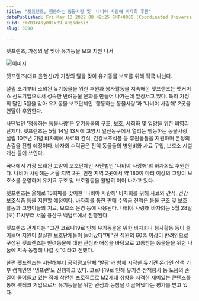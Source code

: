 ```yaml
---
title: "펫프렌즈, 행동하는 동물사랑 및  나비야 사랑해 바자회 후원"
datePublished: Fri May 13 2022 08:49:25 GMT+0000 (Coordinated Universal Time)
cuid: cm703r4sy001x09l40gsdesi3
slug: 3890

---
```



펫프렌즈, 가정의 달 맞아 유기동물 보호 지원 나서

![이미지](https://cdn.hashnode.com/res/hashnode/image/upload/v1739255389665/3e9486dd-83dd-4fd2-805c-16a73e8dc88f.png)

펫프렌즈(대표 윤현신)가 가정의 달을 맞아 유기동물 보호를 위해 적극 나선다.

설립 초기부터 소외된 유기동물을 위한 후원과 봉사활동을 지속해온 펫프렌즈는 펫커머스 선도기업으로서 성숙한 반려동물 문화를 만들어 나가는데 앞장서고 있다. 특히 가정의 달인 5월을 맞아 유기동물 보호단체인 '행동하는 동물사랑'과 '나비야 사랑해' 2곳을 연달아 후원한다.

사단법인 '행동하는 동물사랑'은 유기동물의 구조, 보호, 사회화 및 입양을 위한 비영리 단체다. 펫프렌즈는 5월 14일 13시에 고양시 일산동구에서 열리는 행동하는 동물사랑 설립 10주년 기념 바자회에 사료와 간식, 건강보조식품 등 후원물품을 지원하며 온정의 손길을 전할 예정이다. 바자회 수익금은 전액 동물들의 병원비와 사료 구입, 보호소 시설 개선 등에 쓰인다.

국내에서 가장 오래된 고양이 보호단체인 사단법인 '나비야 사랑해'의 바자회도 후원한다. 나비야 사랑해는 서울 지역 2곳, 인천 지역 2곳에서 약 180여 마리 이상의 고양이 보호소를 운영하며 유기묘 구조 및 보호활동을 활발히 이어 나가고 있다.

펫프렌즈는 올해로 13회째를 맞이한 '나비야 사랑해' 바자회를 위해 사료와 간식, 건강보조식품 등을 지원할 예정이다. 바자회를 통한 판매 수익금 전액은 동물 구조 및 보호 활동과 고양이들의 치료, 보호소 운영 등에 사용된다. 나비야 사랑해 바자회는 5월 28일(토) 11시부터 서울 용산구 백범로에서 진행된다.

펫프렌즈 관계자는 "그간 코로나19로 인해 유기동물을 위한 바자회나 봉사활동 등이 줄어들며 지원이 절실한 보호단체들이 늘어났다"며 "전 직원의 60% 이상이 반려인으로 구성된 펫프렌즈는 반려동물에 대한 관심과 애정을 바탕으로 고통받는 동물들을 위한 나눔에 지속 동참해 나갈 것"이라고 전했다.

한편 펫프렌즈는 지난해부터 공익광고단체 '발광'과 함께 시작한 유기견 온라인 산책 기부 캠페인인 '댕프런'도 진행하고 있다. 코로나19로 인해 유기견 산책봉사 등 도움의 손길이 줄어들고 있는 점에 착안한 프로젝트로 MZ세대 취향을 저격한 재미있는 콘텐츠를 통해 펫테크 기업으로서 유기동물을 위한 관심과 동참을 이끌어냈다는 평가를 받고 있다.